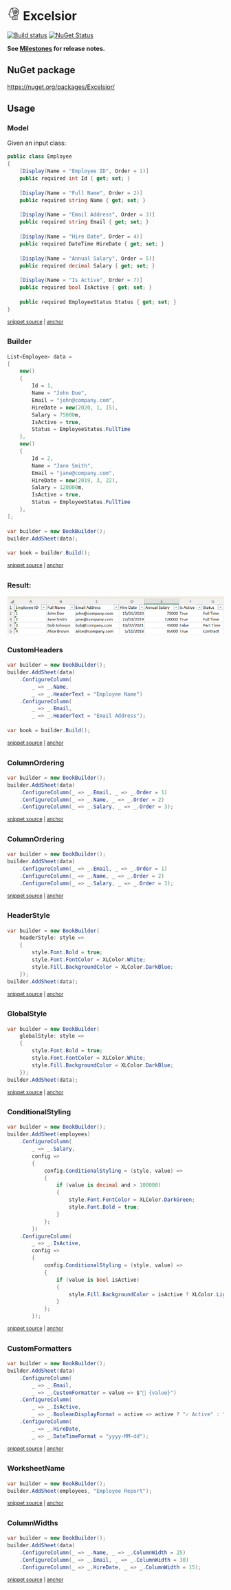 # <img src="/src/icon.png" height="30px"> Excelsior

[![Build status](https://ci.appveyor.com/api/projects/status/2t806jcx34s3r796/branch/main?svg=true)](https://ci.appveyor.com/project/SimonCropp/Replicant)
[![NuGet Status](https://img.shields.io/nuget/v/Excelsior.svg)](https://www.nuget.org/packages/Excelsior/)

**See [Milestones](../../milestones?state=closed) for release notes.**


## NuGet package

https://nuget.org/packages/Excelsior/


## Usage


### Model

Given an input class:

<!-- snippet: Employee.cs -->
<a id='snippet-Employee.cs'></a>
```cs
public class Employee
{
    [Display(Name = "Employee ID", Order = 1)]
    public required int Id { get; set; }

    [Display(Name = "Full Name", Order = 2)]
    public required string Name { get; set; }

    [Display(Name = "Email Address", Order = 3)]
    public required string Email { get; set; }

    [Display(Name = "Hire Date", Order = 4)]
    public required DateTime HireDate { get; set; }

    [Display(Name = "Annual Salary", Order = 5)]
    public required decimal Salary { get; set; }

    [Display(Name = "Is Active", Order = 7)]
    public required bool IsActive { get; set; }

    public required EmployeeStatus Status { get; set; }
}
```
<sup><a href='/src/Tests/Sample/Employee.cs#L1-L22' title='Snippet source file'>snippet source</a> | <a href='#snippet-Employee.cs' title='Start of snippet'>anchor</a></sup>
<!-- endSnippet -->


### Builder

<!-- snippet: Usage -->
<a id='snippet-Usage'></a>
```cs
List<Employee> data =
[
    new()
    {
        Id = 1,
        Name = "John Doe",
        Email = "john@company.com",
        HireDate = new(2020, 1, 15),
        Salary = 75000m,
        IsActive = true,
        Status = EmployeeStatus.FullTime
    },
    new()
    {
        Id = 2,
        Name = "Jane Smith",
        Email = "jane@company.com",
        HireDate = new(2019, 3, 22),
        Salary = 120000m,
        IsActive = true,
        Status = EmployeeStatus.FullTime
    },
];

var builder = new BookBuilder();
builder.AddSheet(data);

var book = builder.Build();
```
<sup><a href='/src/Tests/Tests.cs#L7-L38' title='Snippet source file'>snippet source</a> | <a href='#snippet-Usage' title='Start of snippet'>anchor</a></sup>
<!-- endSnippet -->


### Result:

<img src="/src/simple.png">


### CustomHeaders

<!-- snippet: CustomHeaders -->
<a id='snippet-CustomHeaders'></a>
```cs
var builder = new BookBuilder();
builder.AddSheet(data)
    .ConfigureColumn(
        _ => _.Name,
        _ => _.HeaderText = "Employee Name")
    .ConfigureColumn(
        _ => _.Email,
        _ => _.HeaderText = "Email Address");

var book = builder.Build();
```
<sup><a href='/src/Tests/Tests.cs#L48-L61' title='Snippet source file'>snippet source</a> | <a href='#snippet-CustomHeaders' title='Start of snippet'>anchor</a></sup>
<!-- endSnippet -->


### ColumnOrdering

<!-- snippet: ColumnOrdering -->
<a id='snippet-ColumnOrdering'></a>
```cs
var builder = new BookBuilder();
builder.AddSheet(data)
    .ConfigureColumn(_ => _.Email, _ => _.Order = 1)
    .ConfigureColumn(_ => _.Name, _ => _.Order = 2)
    .ConfigureColumn(_ => _.Salary, _ => _.Order = 3);
```
<sup><a href='/src/Tests/Tests.cs#L71-L79' title='Snippet source file'>snippet source</a> | <a href='#snippet-ColumnOrdering' title='Start of snippet'>anchor</a></sup>
<!-- endSnippet -->


### ColumnOrdering

<!-- snippet: ColumnOrdering -->
<a id='snippet-ColumnOrdering'></a>
```cs
var builder = new BookBuilder();
builder.AddSheet(data)
    .ConfigureColumn(_ => _.Email, _ => _.Order = 1)
    .ConfigureColumn(_ => _.Name, _ => _.Order = 2)
    .ConfigureColumn(_ => _.Salary, _ => _.Order = 3);
```
<sup><a href='/src/Tests/Tests.cs#L71-L79' title='Snippet source file'>snippet source</a> | <a href='#snippet-ColumnOrdering' title='Start of snippet'>anchor</a></sup>
<!-- endSnippet -->


### HeaderStyle

<!-- snippet: HeaderStyle -->
<a id='snippet-HeaderStyle'></a>
```cs
var builder = new BookBuilder(
    headerStyle: style =>
    {
        style.Font.Bold = true;
        style.Font.FontColor = XLColor.White;
        style.Fill.BackgroundColor = XLColor.DarkBlue;
    });
builder.AddSheet(data);
```
<sup><a href='/src/Tests/Tests.cs#L91-L102' title='Snippet source file'>snippet source</a> | <a href='#snippet-HeaderStyle' title='Start of snippet'>anchor</a></sup>
<!-- endSnippet -->


### GlobalStyle

<!-- snippet: GlobalStyle -->
<a id='snippet-GlobalStyle'></a>
```cs
var builder = new BookBuilder(
    globalStyle: style =>
    {
        style.Font.Bold = true;
        style.Font.FontColor = XLColor.White;
        style.Fill.BackgroundColor = XLColor.DarkBlue;
    });
builder.AddSheet(data);
```
<sup><a href='/src/Tests/Tests.cs#L114-L125' title='Snippet source file'>snippet source</a> | <a href='#snippet-GlobalStyle' title='Start of snippet'>anchor</a></sup>
<!-- endSnippet -->


### ConditionalStyling

<!-- snippet: ConditionalStyling -->
<a id='snippet-ConditionalStyling'></a>
```cs
var builder = new BookBuilder();
builder.AddSheet(employees)
    .ConfigureColumn(
        _ => _.Salary,
        config =>
        {
            config.ConditionalStyling = (style, value) =>
            {
                if (value is decimal and > 100000)
                {
                    style.Font.FontColor = XLColor.DarkGreen;
                    style.Font.Bold = true;
                }
            };
        })
    .ConfigureColumn(
        _ => _.IsActive,
        config =>
        {
            config.ConditionalStyling = (style, value) =>
            {
                if (value is bool isActive)
                {
                    style.Fill.BackgroundColor = isActive ? XLColor.LightGreen : XLColor.LightPink;
                }
            };
        });
```
<sup><a href='/src/Tests/Tests.cs#L137-L167' title='Snippet source file'>snippet source</a> | <a href='#snippet-ConditionalStyling' title='Start of snippet'>anchor</a></sup>
<!-- endSnippet -->


### CustomFormatters

<!-- snippet: CustomFormatters -->
<a id='snippet-CustomFormatters'></a>
```cs
var builder = new BookBuilder();
builder.AddSheet(data)
    .ConfigureColumn(
        _ => _.Email,
        _ => _.CustomFormatter = value => $"📧 {value}")
    .ConfigureColumn(
        _ => _.IsActive,
        _ => _.BooleanDisplayFormat = active => active ? "✓ Active" : "✗ Inactive")
    .ConfigureColumn(
        _ => _.HireDate,
        _ => _.DateTimeFormat = "yyyy-MM-dd");
```
<sup><a href='/src/Tests/Tests.cs#L179-L193' title='Snippet source file'>snippet source</a> | <a href='#snippet-CustomFormatters' title='Start of snippet'>anchor</a></sup>
<!-- endSnippet -->


### WorksheetName

<!-- snippet: WorksheetName -->
<a id='snippet-WorksheetName'></a>
```cs
var builder = new BookBuilder();
builder.AddSheet(employees, "Employee Report");
```
<sup><a href='/src/Tests/Tests.cs#L205-L210' title='Snippet source file'>snippet source</a> | <a href='#snippet-WorksheetName' title='Start of snippet'>anchor</a></sup>
<!-- endSnippet -->


### ColumnWidths

<!-- snippet: ColumnWidths -->
<a id='snippet-ColumnWidths'></a>
```cs
var builder = new BookBuilder();
builder.AddSheet(data)
    .ConfigureColumn(_ => _.Name, _ => _.ColumnWidth = 25)
    .ConfigureColumn(_ => _.Email, _ => _.ColumnWidth = 30)
    .ConfigureColumn(_ => _.HireDate, _ => _.ColumnWidth = 15);
```
<sup><a href='/src/Tests/Tests.cs#L222-L230' title='Snippet source file'>snippet source</a> | <a href='#snippet-ColumnWidths' title='Start of snippet'>anchor</a></sup>
<!-- endSnippet -->
